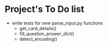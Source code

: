# Project's To Do list

- write tests for new parse_input.py functions
  - get_card_details()
  - fill_question_answer_dict()
  - detect_encoding()